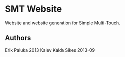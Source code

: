 SMT Website
===========
Website and website generation for Simple Multi-Touch.

Authors
-------
Erik Paluka 2013
Kalev Kalda Sikes 2013-09
